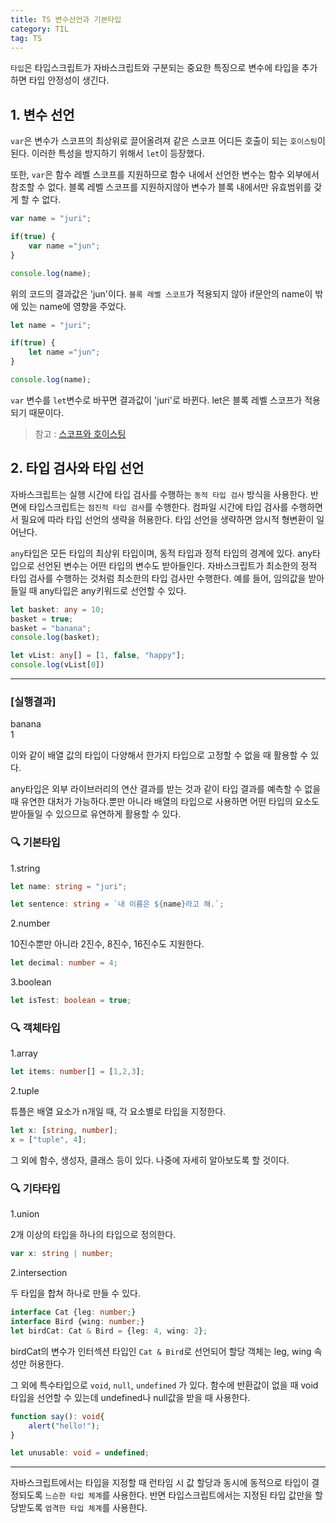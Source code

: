 ```yaml
---
title: TS 변수선언과 기본타입
category: TIL
tag: TS
---
```


`타입`은 타입스크립트가 자바스크립트와 구분되는 중요한 특징으로 변수에 타입을 추가하면 타입 안정성이 생긴다.

## 1. 변수 선언

`var`은 변수가 스코프의 최상위로 끌어올려져 같은 스코프 어디든 호출이 되는 `호이스팅`이 된다. 이러한 특성을 방지하기 위해서 `let`이 등장했다.



또한, `var`은 함수 레벨 스코프를 지원하므로 함수 내에서 선언한 변수는 함수 외부에서 참조할 수 없다. 블록 레벨 스코프를 지원하지않아 변수가 블록 내에서만 유효범위를 갖게 할 수 없다.

```js
var name = "juri";

if(true) {
    var name ="jun";
}

console.log(name);
```
위의 코드의 결과값은 'jun'이다. `블록 레벨 스코프`가 적용되지 않아 if문안의 name이 밖에 있는 name에 영향을 주었다.

```js
let name = "juri";

if(true) {
    let name ="jun";
}

console.log(name);
```
`var` 변수를 `let`변수로 바꾸면 결과값이 'juri'로 바뀐다. let은 블록 레벨 스코프가 적용되기 때문이다.

>참고 : [스코프와 호이스팅](https://jang184.github.io/til/scope/)

## 2. 타입 검사와 타입 선언

자바스크립트는 실행 시간에 타입 검사를 수행하는 `동적 타입 검사` 방식을 사용한다. 반면에 타입스크립트는 `점진적 타입 검사`를 수행한다. 컴파일 시간에 타입 검사를 수행하면서 필요에 따라 타입 선언의 생략을 허용한다. 타입 선언을 생략하면 암시적 형변환이 일어난다. 


`any`타입은 모든 타입의 최상위 타입이며, 동적 타입과 정적 타입의 경계에 있다. any타입으로 선언된 변수는 어떤 타입의 변수도 받아들인다. 자바스크립트가 최소한의 정적 타입 검사를 수행하는 것처럼 최소한의 타입 검사만 수행한다. 예를 들어, 임의값을 받아들일 때 any타입은 any키워드로 선언할 수 있다.

```ts
let basket: any = 10;
basket = true;
basket = "banana";
console.log(basket);

let vList: any[] = [1, false, "happy"];
console.log(vList[0]) 
```
---

### \[실행결과\]
banana<br>
1

이와 같이 배열 값의 타입이 다양해서 한가지 타입으로 고정할 수 없을 때 활용할 수 있다.



any타입은 외부 라이브러리의 연산 결과를 받는 것과 같이 타입 결과를 예측할 수 없을 때 유연한 대처가 가능하다.뿐만 아니라 배열의 타입으로 사용하면 어떤 타입의 요소도 받아들일 수 있으므로 유연하게 활용할 수 있다.

### 🔍 기본타입

1.string

```ts
let name: string = "juri";

let sentence: string = `내 이름은 ${name}라고 해.`;
```

2.number

10진수뿐만 아니라 2진수, 8진수, 16진수도 지원한다.

```ts
let decimal: number = 4;
```

3.boolean

```ts
let isTest: boolean = true;
```

### 🔍 객체타입

1.array

```ts
let items: number[] = [1,2,3];
```

2.tuple

튜플은 배열 요소가 n개일 때, 각 요소별로 타입을 지정한다.

```ts
let x: [string, number];
x = ["tuple", 4];
```

그 외에 함수, 생성자, 클래스 등이 있다. 나중에 자세히 알아보도록 할 것이다.

### 🔍 기타타입

1.union

2개 이상의 타입을 하나의 타입으로 정의한다.

```ts
var x: string | number;
```

2.intersection

두 타입을 합쳐 하나로 만들 수 있다.

```ts
interface Cat {leg: number;}
interface Bird {wing: number;}
let birdCat: Cat & Bird = {leg: 4, wing: 2};
```
birdCat의 변수가 인터섹션 타입인 `Cat & Bird`로 선언되어 할당 객체는 leg, wing 속성만 허용한다.



그 외에 특수타입으로 `void`, `null`, `undefined` 가 있다. 함수에 반환값이 없을 때 void타입을 선언할 수 있는데 undefined나 null값을 받을 때 사용한다.

```ts
function say(): void{
    alert("hello!");
}

let unusable: void = undefined;
```

---

자바스크립트에서는 타입을 지정할 때 런타임 시 값 할당과 동시에 동적으로 타입이 결정되도록 `느슨한 타입 체계`를 사용한다. 반면 타입스크립트에서는 지정된 타입 값만을 할당받도록 `엄격한 타입 체계`를 사용한다.